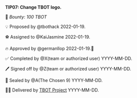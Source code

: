 **TIP07: Change TBOT logo.**

🏦 *Bounty: 100 TBOT*

💡 Proposed by @tbothack 2022-01-19.

⚽ Assigned to @KaiJasmine 2022-01-19.

🔥 Approved by @germanllop 2022-01-19.🍻

✅ Completed by @X(team or authorized user) YYYY-MM-DD.

🖊️ Signed off by @Z(team or authorized user) YYYY-MM-DD.

💌 Sealed by @A(The Chosen 9) YYYY-MM-DD.

🏴‍☠️ Delivered by [TBOT Project](https://tbot.fi) YYYY-MM-DD.
